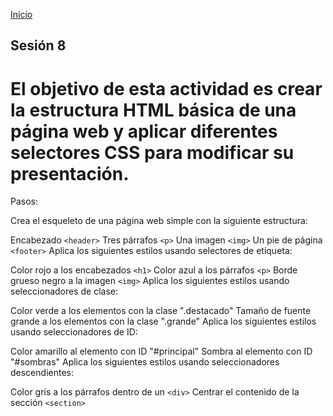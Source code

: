 <!-- No borrar o modificar -->
[Inicio](./index.md)

## Sesión 8 


<!-- Su documentación aquí -->

# El objetivo de esta actividad es crear la estructura HTML básica de una página web y aplicar diferentes selectores CSS para modificar su presentación.

Pasos:

Crea el esqueleto de una página web simple con la siguiente estructura:

Encabezado `<header>`
Tres párrafos `<p>`
Una imagen `<img>`
Un pie de página `<footer>`
Aplica los siguientes estilos usando selectores de etiqueta:

Color rojo a los encabezados `<h1>`
Color azul a los párrafos `<p>`
Borde grueso negro a la imagen `<img>`
Aplica los siguientes estilos usando seleccionadores de clase:

Color verde a los elementos con la clase ".destacado"
Tamaño de fuente grande a los elementos con la clase ".grande"
Aplica los siguientes estilos usando seleccionadores de ID:

Color amarillo al elemento con ID "#principal"
Sombra al elemento con ID "#sombras"
Aplica los siguientes estilos usando seleccionadores descendientes:

Color gris a los párrafos dentro de un `<div>`
Centrar el contenido de la sección `<section>`




